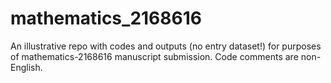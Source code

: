 # mathematics_2168616

An illustrative repo with codes and outputs (no entry dataset!) for purposes of mathematics-2168616 manuscript submission. Code comments are non-English.

